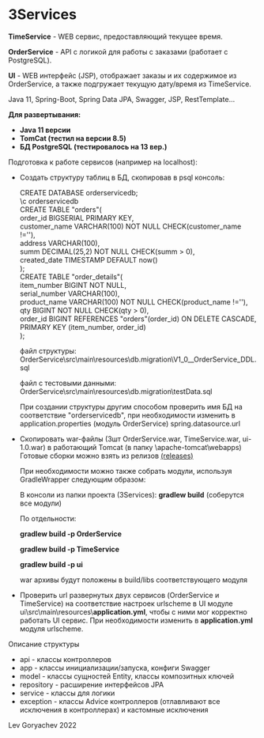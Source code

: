 # 3Services
<p><b>TimeService</b> - WEB сервис, предоставляющий текущее время.</p>
<p><b>OrderService</b> - API с логикой для работы с заказами (работает с PostgreSQL).</p>
<p><b>UI</b> - WEB интерфейс (JSP), отображает заказы и их содержимое из OrderService,
 а также подгружает текущую дату/время из TimeService.</p>
<p>Java 11, Spring-Boot, Spring Data JPA, Swagger, JSP, RestTemplate...</p>
<p><b>Для развертывания:</b></p>

<ul>
<li><b>Java 11 версии</b></li>
<li><b>TomCat (тестил на версии 8.5)</b></li>
<li><b>БД PostgreSQL (тестировалось на 13 вер.)</b></li>
</ul>

<p>Подготовка к работе сервисов (например на localhost):</p>
<ul>
<li>Создать структуру таблиц в БД, скопировав в psql консоль:
<p>
CREATE DATABASE orderservicedb;<br>
\c orderservicedb<br>
CREATE TABLE "orders"(<br>
order_id BIGSERIAL PRIMARY KEY,<br>
customer_name VARCHAR(100) NOT NULL CHECK(customer_name !=''),<br>
address VARCHAR(100),<br>
summ DECIMAL(25,2) NOT NULL CHECK(summ > 0),<br>
created_date TIMESTAMP DEFAULT now()<br>
);<br>
CREATE TABLE "order_details"(<br>
item_number BIGINT NOT NULL,<br>
serial_number VARCHAR(100),<br>
product_name VARCHAR(100) NOT NULL CHECK(product_name !=''),<br>
qty BIGINT NOT NULL CHECK(qty > 0),<br>
order_id BIGINT REFERENCES "orders"(order_id) ON DELETE CASCADE,<br>
PRIMARY KEY (item_number, order_id)<br>
);<br>
</p>
<p>файл структуры: OrderService\src\main\resources\db.migration\V1_0__OrderService_DDL.sql</p>
<p>файл с тестовыми данными: OrderService\src\main\resources\db.migration\testData.sql</p>
<p>При создании структуры другим способом проверить имя БД на соответствие "orderservicedb", при необходимости изменить в application.properties (модуль OrderService) spring.datasource.url</p>
</li>
<li>Скопировать war-файлы (3шт OrderService.war, TimeService.war, ui-1.0.war) в работающий Tomcat (в папку \apache-tomcat\webapps) 
Готовые сборки можно взять из релизов <a href="https://github.com/LevGoryachev/3Services/releases" target="_blank">(releases)</a>
 
<p>При необходимости можно также собрать модули, используя GradleWrapper следующим образом:</p>
<p>В консоли из папки проекта (3Services): <b>gradlew build</b> (соберутся все модули)</p>
<p>По отдельности:</p>
<p><b>gradlew build -p OrderService</b></p>
<p><b>gradlew build -p TimeService</b></p>
<p><b>gradlew build -p ui</b></p>
<p>war архивы будут положены в build/libs соответствующего модуля</p>
</li>
<li><p>Проверить url развернутых двух сервисов (OrderService и TimeService)
на соответствие настроек urlscheme в UI модуле ui\src\main\resources\<b>application.yml</b>, чтобы с ними мог корректно работать UI сервис.
При необходимости изменить в <b>application.yml</b> модуля urlscheme.</p></li>
</ul>

<p>Описание структуры</p>
<ul>
<li>api - классы контроллеров</li>
<li>app - классы инициализации/запуска, конфиги Swagger</li>
<li>model - классы сущностей Entity, классы композитных ключей</li>
<li>repository - расширение интерфейсов JPA</li>
<li>service - классы для логики</li>
<li>exception - классы Advice контроллеров (отлавливают все исключения в контроллерах) и кастомные исключения</li>
</ul>


<p>Lev Goryachev 2022</p>
